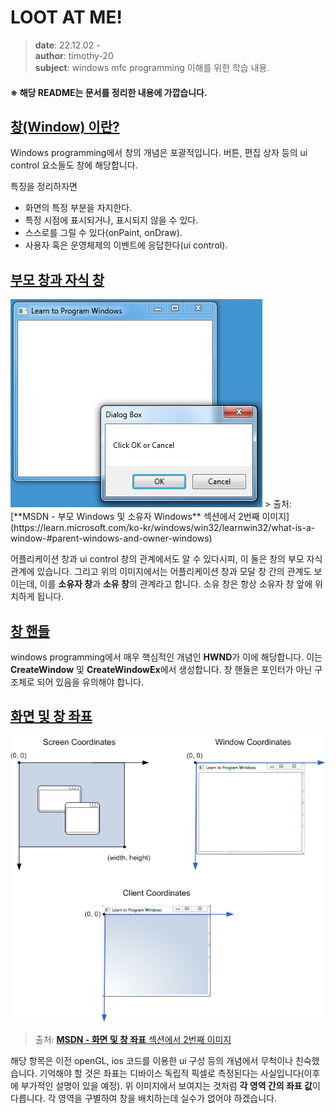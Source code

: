 # LOOT AT ME!

> **date**: 22.12.02 - <br>
> **author**: timothy-20 <br>
> **subject**: windows mfc programming 이해를 위한 학습 내용.

#### ※ 해당 README는 문서를 정리한 내용에 가깝습니다.

[창(Window) 이란?](https://learn.microsoft.com/ko-kr/windows/win32/learnwin32/what-is-a-window-)
---
Windows programming에서 창의 개념은 포괄적입니다. 버튼, 편집 상자 등의 ui control 요소들도 창에 해당합니다.

특징을 정리하자면
- 화면의 특정 부분을 차지한다.
- 특정 시점에 표시되거나, 표시되지 않을 수 있다.
- 스스로를 그릴 수 있다(onPaint, onDraw).
- 사용자 혹은 운영체제의 이벤트에 응답한다(ui control).

[부모 창과 자식 창](https://learn.microsoft.com/ko-kr/windows/win32/learnwin32/what-is-a-window-#parent-windows-and-owner-windows)
---
<img src="public/window-parent-children-image.png">
> 출처: [**MSDN - 부모 Windows 및 소유자 Windows** 섹션에서 2번째 이미지](https://learn.microsoft.com/ko-kr/windows/win32/learnwin32/what-is-a-window-#parent-windows-and-owner-windows)

어플리케이션 창과 ui control 창의 관계에서도 알 수 있다시피, 이 둘은 창의 부모 자식 관계에 있습니다. 그리고 위의 이미지에서는 어플리케이션 창과 모달 창 간의 관계도 보이는데, 이를 **소유자 창**과 **소유 창**의 관계라고 합니다.
소유 창은 항상 소유자 창 앞에 위치하게 됩니다.

[창 핸들](https://learn.microsoft.com/ko-kr/windows/win32/learnwin32/what-is-a-window-#window-handles)
---
windows programming에서 매우 핵심적인 개념인 **HWND**가 이에 해당합니다. 이는 **CreateWindow** 및 **CreateWindowEx**에서 생성합니다.
창 핸들은 포인터가 아닌 구조체로 되어 있음을 유의해야 합니다.

[화면 및 창 좌표](https://learn.microsoft.com/ko-kr/windows/win32/learnwin32/what-is-a-window-#screen-and-window-coordinates)
---
<img src="public/window-points-image.png">

> 출처: [**MSDN - 화면 및 창 좌표** 섹션에서 2번째 이미지](https://learn.microsoft.com/ko-kr/windows/win32/learnwin32/what-is-a-window-#parent-windows-and-owner-windows)

해당 항목은 이전 openGL, ios 코드를 이용한 ui 구성 등의 개념에서 무척이나 친숙했습니다. 
기억해야 할 것은 좌표는 디바이스 독립적 픽셀로 측정된다는 사실입니다(이후에 부가적인 설명이 있을 예정). 
위 이미지에서 보여지는 것처럼 **각 영역 간의 좌표 값**이 다릅니다. 각 영역을 구별하여 창을 배치하는데 실수가 없어야 하겠습니다.

